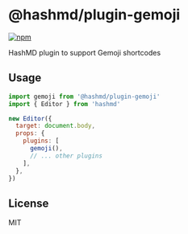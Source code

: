 # @hashmd/plugin-gemoji

[![npm](https://img.shields.io/npm/v/@hashmd/plugin-gemoji.svg)](https://npm.im/@hashmd/plugin-gemoji)

HashMD plugin to support Gemoji shortcodes

## Usage

```js
import gemoji from '@hashmd/plugin-gemoji'
import { Editor } from 'hashmd'

new Editor({
  target: document.body,
  props: {
    plugins: [
      gemoji(),
      // ... other plugins
    ],
  },
})
```

## License

MIT
